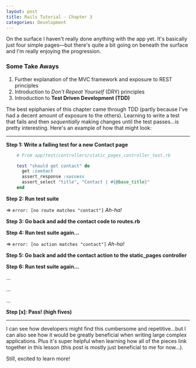 ```yaml
---
layout: post
title: Rails Tutorial - Chapter 3
categories: Development
---
```

On the surface I haven't really done anything with the app yet. It's basically just four simple pages&mdash;but there's quite a bit going on beneath the surface and I'm really enjoying the progression. 

### Some Take Aways

1. Further explanation of the MVC framework and exposure to REST principles
2. Introduction to _Don't Repeat Yourself_ (DRY) principles
3. Introduction to **Test Driven Development (TDD)**

The best epiphanies of this chapter came through TDD (partly because I've had a decent amount of exposure to the others). Learning to write a test that fails and then _sequentially_ making changes until the test passes...is pretty interesting. Here's an example of how that might look:

---

**Step 1: Write a failing test for a new Contact page**

```ruby
    # From app/test/controllers/static_pages_controller_test.rb

    test "should get contact" do
      get :contact
      assert_response :success
      assert_select "title", "Contact | #{@base_title}"
    end
```

**Step 2: Run test suite**

=> `error: [no route matches "contact"]` _Ah-ha!_

**Step 3: Go back and add the contact code to routes.rb**

**Step 4: Run test suite again...**

=> `error: [no action matches "contact"]` _Ah-ha!_

**Step 5: Go back and add the contact action to the static_pages controller**

**Step 6: Run test suite again...**

...

...

...

**Step [x]: Pass! (high fives)**

---

I can see how developers might find this cumbersome and repetitive...but I can also see how it would be greatly beneficial when writing large complex applications. Plus it's super helpful when learning how all of the pieces link together in this lesson (this post is mostly just beneficial to me for now...).

Still, excited to learn more!